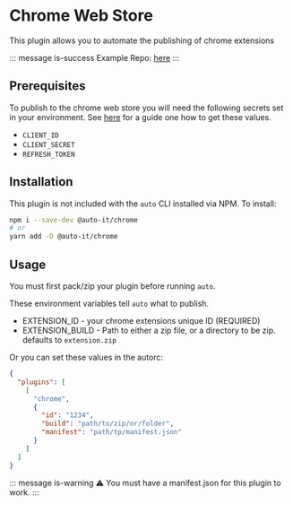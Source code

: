 # Chrome Web Store

This plugin allows you to automate the publishing of chrome extensions

::: message is-success
Example Repo: [here](https://github.com/hipstersmoothie/auto-chrome)
:::

## Prerequisites

To publish to the chrome web store you will need the following secrets set in your environment. See [here](https://github.com/DrewML/chrome-webstore-upload/blob/master/How%20to%20generate%20Google%20API%20keys.md) for a guide one how to get these values.

- `CLIENT_ID`
- `CLIENT_SECRET`
- `REFRESH_TOKEN`

## Installation

This plugin is not included with the `auto` CLI installed via NPM. To install:

```sh
npm i --save-dev @auto-it/chrome
# or
yarn add -D @auto-it/chrome
```

## Usage

You must first pack/zip your plugin before running `auto`.

These environment variables tell `auto` what to publish.

- EXTENSION_ID - your chrome extensions unique ID (REQUIRED)
- EXTENSION_BUILD - Path to either a zip file, or a directory to be zip. defaults to `extension.zip`

Or you can set these values in the autorc:

```json
{
  "plugins": [
    [
      "chrome",
      {
        "id": "1234",
        "build": "path/to/zip/or/folder",
        "manifest": "path/tp/manifest.json"
      }
    ]
  ]
}
```

::: message is-warning
:warning: You must have a manifest.json for this plugin to work.
:::
